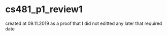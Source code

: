 # cs481_p1_review1
created at 09.11.2019 as a proof that I did not editted any later that required date 
